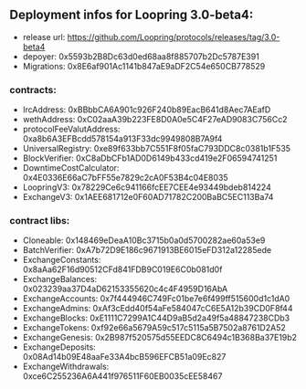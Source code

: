 ## Deployment infos for Loopring 3.0-beta4:
* release url: https://github.com/Loopring/protocols/releases/tag/3.0-beta4    
* depoyer: 0x5593b2B8Dc63d0ed68aa8f885707b2Dc5787E391  
* Migrations: 0x8E6af901Ac1141b847aE9aDF2C54e650CB778529  
### contracts:  
* lrcAddress: 0xBBbbCA6A901c926F240b89EacB641d8Aec7AEafD  
* wethAddress: 0xC02aaA39b223FE8D0A0e5C4F27eAD9083C756Cc2  
* protocolFeeValutAddress: 0xa8b6A3EFBcdd578154a913F33dc9949808B7A9f4  
* UniversalRegistry: 0xe89f633bb7C551F8f05faC793DDC8c0381b1F535  
* BlockVerifier: 0xC8aDbCFb1AD0D6149b433cd419e2F06594741251  
* DowntimeCostCalculator: 0x4E0336E66aC7bFF55e7829c2cA0F53B4c04E8035  
* LoopringV3: 0x78229Ce6c941166fcEE7CEE4e93449bdeb814224  
* ExchangeV3: 0x1AEE681712e0F60AD71782C200BaBC5EC113Ba74  
### contract libs:  
* Cloneable: 0x148469eDeaA10Bc3715b0a0d5700282ae60a53e9  
* BatchVerifier: 0xA7b72D9E186c9671913BE6015eFD312a12285ede  
* ExchangeConstants:  0x8aAa62F16d90512CFd841FDB9C019E6C0b081d0f  
* ExchangeBalances:  0x023239aa37D4aD62153355620c4c4F4959D16AbA  
* ExchangeAccounts:  0x7f444946C749Fc01be7e6f499ff515600d1c1dA0  
* ExchangeAdmins:  0xAf3cEdd40f54aFe584047cC6E5A12b39CD0F8f44  
* ExchangeBlocks:  0xE1111C7299A1C44D9aB5d2a49f5a48847238CDb3  
* ExchangeTokens:  0xf92e66a5679A59c517c5115a5B7502a8761D2A52  
* ExchangeGenesis:  0x2B987f520575d55EEDC8C6494c1B368Ba37E19b2  
* ExchangeDeposits:  0x08Ad14b09E48aaFe33A4bcB596EFCB51a09Ec827  
* ExchangeWithdrawals:  0xce6C255236A6A441f976511F60EB0035cEE58467  


